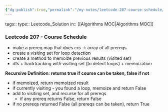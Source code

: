 ```yaml
---
{"dg-publish":true,"permalink":"/my-notes/leetcode-207-course-schedule/","created":"2024-10-15T18:54:48.591-05:00","updated":"2024-10-15T18:55:01.086-05:00"}
---
```



tags:: 
type:: Leetcode_Solution
in:: [[Algorithms MOC\|Algorithms MOC]]

### Leetcode 207 - Course Schedule
- make a prereq map that does crs -> array of all prereqs
- create a visiting set for loop detection
- create a method to memoize previous results (visited set)
- dfs + backtracking with visiting set (to detect loops) + memoization

**Recursive Definition: returns true if course can be taken, false if not**
- if memoized, return memoized result
- if currently visiting - you found a loop, memoize and return False
- add to visiting set, and recurse for all prereqs
	- if any prereq returns False, return False
- if no prereqs returned False (all prereqs can be taken), return True

